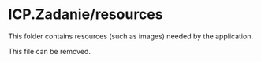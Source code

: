 # ICP.Zadanie/resources

This folder contains resources (such as images) needed by the application. 

This file can be removed.
